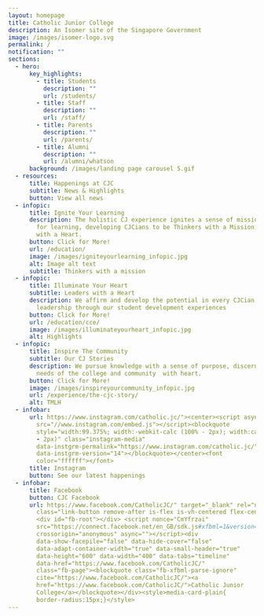 ```yaml
---
layout: homepage
title: Catholic Junior College
description: An Isomer site of the Singapore Government
image: /images/isomer-logo.svg
permalink: /
notification: ""
sections:
  - hero:
      key_highlights:
        - title: Students
          description: ""
          url: /students/
        - title: Staff
          description: ""
          url: /staff/
        - title: Parents
          description: ""
          url: /parents/
        - title: Alumni
          description: ""
          url: /alumni/whatson
      background: /images/landing page carousel 5.gif
  - resources:
      title: Happenings at CJC
      subtitle: News & Highlights
      button: View all news
  - infopic:
      title: Ignite Your Learning
      description: The holistic CJ experience ignites a sense of mission and passion
        for learning, developing CJCians to be Thinkers with a Mission, Leaders
        with a Heart.
      button: Click for More!
      url: /education/
      image: /images/igniteyourlearning_infopic.jpg
      alt: Image alt text
      subtitle: Thinkers with a mission
  - infopic:
      title: Illuminate Your Heart
      subtitle: Leaders with a Heart
      description: We affirm and develop the potential in every CJCian for growth and
        leadership through our student development experiences
      button: Click for More!
      url: /education/cce/
      image: /images/illuminateyourheart_infopic.jpg
      alt: Highlights
  - infopic:
      title: Inspire The Community
      subtitle: Our CJ Stories
      description: We pursue knowledge with a sense of purpose, discern and serve the
        needs of the college and community  with heart.
      button: Click for More!
      image: /images/inspireyourcommunity_infopic.jpg
      url: /experience/the-cjc-story/
      alt: TMLH
  - infobar:
      url: https://www.instagram.com/catholic.jc/"><center><script async=""
        src="//www.instagram.com/embed.js"></script><blockquote
        style="width:99.375%; width:-webkit-calc (100% - 2px); width:calc (100%
        - 2px)" class="instagram-media"
        data-instgrm-permalink="https://www.instagram.com/catholic.jc/"
        data-instgrm-version="14"></blockquote></center><font
        color="ffffff"></font>
      title: Instagram
      button: See our latest happenings
  - infobar:
      title: Facebook
      button: CJC Facebook
      url: https://www.facebook.com/CatholicJC/" target="_blank" rel="noreferrer"
        class="link-button remove-after is-flex is-vh-centered flex-center">
        <div id="fb-root"></div> <script nonce="CmYfrzai"
        src="https://connect.facebook.net/en_GB/sdk.js#xfbml=1&version=v18.0"
        crossorigin="anonymous" async=""></script><div
        data-show-facepile="false" data-hide-cover="false"
        data-adapt-container-width="true" data-small-header="true"
        data-height="600" data-width="400" data-tabs="timeline"
        data-href="https://www.facebook.com/CatholicJC/"
        class="fb-page"><blockquote class="fb-xfbml-parse-ignore"
        cite="https://www.facebook.com/CatholicJC/"><a
        href="https://www.facebook.com/CatholicJC/">Catholic Junior
        College</a></blockquote></div><style>media-card-plain{
        border-radius:15px;}</style>
---
```

